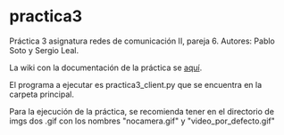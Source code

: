 # practica3

Práctica 3 asignatura redes de comunicación II, pareja 6. Autores: Pablo Soto y Sergio Leal.

La wiki con la documentación de la práctica se [aquí](https://git.eps.uam.es/redes2/2022/2301/06/practica3/-/wikis/Introducci%C3%B3n).

El programa a ejecutar es practica3_client.py que se encuentra en la carpeta principal.

Para la ejecución de la práctica, se recomienda tener en el directorio de imgs dos .gif con los nombres "nocamera.gif" y "video_por_defecto.gif"

